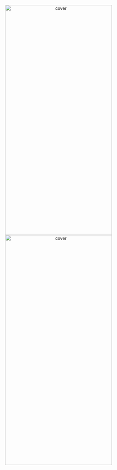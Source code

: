 <div align="center">
<img width="350px" height = "750px" src="https://res.cloudinary.com/nitishbiswas/image/upload/v1643196388/Screenshot_2022-01-26_160529_siszoa.png" alt="cover" />
  <img width="350px" height = "750px" src="https://res.cloudinary.com/nitishbiswas/image/upload/v1643196388/Screenshot_2022-01-26_160513_iblnez.png" alt="cover" />
</div>
